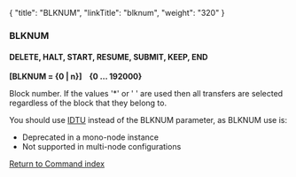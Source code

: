 {
    "title": "BLKNUM",
    "linkTitle": "blknum",
    "weight": "320"
}<span id="blknum"></span>

### BLKNUM

#### DELETE, HALT, START, RESUME, SUBMIT, KEEP, END

**[BLKNUM = {<span class="underline">0</span> &#124; n}]    {0
... 192000}**

Block number. If the values '\*' or ' ' are used then all transfers are
selected regardless of the block that they belong to.

You should use [IDTU](../idtu) instead of the BLKNUM parameter, as BLKNUM use is:

- Deprecated in a mono-node instance
- Not supported in multi-node configurations

[Return to Command index](../../)
